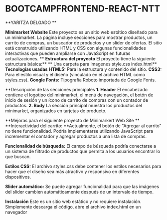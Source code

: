 # BOOTCAMPFRONTEND-REACT-NTT
**YARITZA DELGADO **

**Minimarket Website**
Este proyecto es un sitio web estático diseñado para un minimarket. La página incluye secciones para mostrar productos, un carrito de compras, un buscador de productos y un slider de ofertas. El sitio está construido utilizando HTML y CSS con algunas funcionalidades interactivas que pueden ampliarse con JavaScript en futuras actualizaciones.
**
****Estructura del proyecto****
El proyecto tiene la siguiente estructura básica:**
**
Una carpeta para imagenes
style.css
index.html**
**Tecnologías usadas**
**HTML5:** Para la estructura y contenido del sitio.
**CSS3:** Para el estilo visual y el diseño (vinculado en el archivo HTML como styles.css).
**Google Fonts:** Tipografía Roboto importada de Google Fonts.

**Descripción de las secciones principales
**1. Header**
El encabezado contiene el logotipo del minimarket, el menú de navegación, el botón de inicio de sesión y un ícono de carrito de compras con un contador de productos.
**2. Body**
La sección principal muestra los productos del minimarket, organizados en tarjetas de producto. 

**Mejoras para el siguiente proyecto de Minimarkert Web Site **
**Interactividad del carrito: **Actualmente, el botón de "Agregar al carrito" no tiene funcionalidad. Podría implementarse utilizando JavaScript para incrementar el contador y agregar productos a una lista de compras.

**Funcionalidad de búsqueda:** El campo de búsqueda podría conectarse a un sistema de filtrado de productos que permita a los usuarios encontrar lo que buscan.

**Estilos CSS:** El archivo styles.css debe contener los estilos necesarios para hacer que el diseño sea más atractivo y responsivo en diferentes dispositivos.

**Slider automático:** Se puede agregar funcionalidad para que las imágenes del slider cambien automáticamente después de un intervalo de tiempo.

**Instalación**
Este es un sitio web estático y no requiere instalación. Simplemente descarga el código, abre el archivo index.html en un navegador